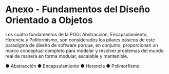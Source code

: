 # Anexo - Fundamentos del Diseño Orientado a Objetos

Los cuatro fundamentos de la POO: Abstracción, Encapsulamiento, Herencia y Poliformismo, son considerados los pilares básicos de este paradigma de diseño de software porque, en conjunto, proporcionan un marco conceptual completo para modelar y resolver problemas del mundo real de manera en forma modular, escalable y mantenible.

● Abstracción
● Encapsulamiento
● Herencia
● Polimorfismo.
